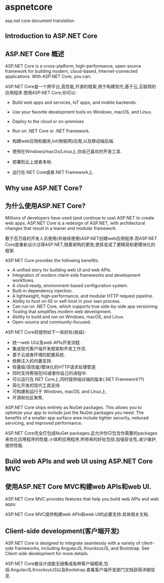 # aspnetcore
asp.net core document translation
## Introduction to ASP.NET Core
## ASP.NET Core 概述
ASP.NET Core is a cross-platform, high-performance, open-source framework for building modern, cloud-based, Internet-connected applications. With ASP.NET Core, you can:

ASP.NET Core是一个跨平台,高性能,开源的框架,用于构建现代,基于云,互联网的应用程序.使用ASP.NET Core,你可以:

- Build web apps and services, IoT apps, and mobile backends.
- Use your favorite development tools on Windows, macOS, and Linux.
- Deploy to the cloud or on-premises
- Run on .NET Core or .NET Framework.

- 构建web应用和服务,Iot(物联网)应用,以及移动端后端.
- 使用在Windows/macOs/Linux上,你自己喜欢的开发工具.
- 部署到云上或者本地.
- 运行在.NET Core或者.NET Framework上.

## Why use ASP.NET Core?
## 为什么使用ASP.NET Core?

Millions of developers have used (and continue to use) ASP.NET to create web apps. ASP.NET Core is a redesign of ASP.NET, with architectural changes that result in a leaner and modular framework.

数于百万级的开发人员使用(并继续使用)ASP.NET创建web应用程序.而ASP.NET Core是重新设计过得ASP.NET,随着架构的更改,使其变成了更精简和更模块化的框架.

ASP.NET Core provides the following benefits:
- A unified story for building web UI and web APIs.
- Integration of modern client-side frameworks and development workflows.
- A cloud-ready, environment-based configuration system.
- Built-in dependency injection.
- A lightweight, high-performance, and modular HTTP request pipeline.
- Ability to host on IIS or self-host in your own process.
- Can run on .NET Core, which supports true side-by-side app versioning.
- Tooling that simplifies modern web development.
- Ability to build and run on Windows, macOS, and Linux.
- Open-source and community-focused.

ASP.NET Core将提供如下一些好处(收益):
- 统一web UI以及web APIs开发流程.
- 集成现代客户端开发框架和开发工作流.
- 基于云或者环境的配置系统.
- 依赖注入的内置支持.
- 轻量级/高性能/模块化的HTTP请求处理管道.
- 同时支持寄宿在IIS或者你自己的进程中.
- 可以运行在.NET Core上,同时提供端对端的版本(.NET Framework??)
- 简化开发的现代工具支持.
- 可构建和运行于 Windows, macOS, and Linux上.
- 开源和社区聚焦.

ASP.NET Core ships entirely as NuGet packages. This allows you to optimize your app to include just the NuGet packages you need. The benefits of a smaller app surface area include tighter security, reduced servicing, and improved performance.

ASP.NET Core完全打包成NuGet packages.这允许你只包含你需要的packages来优化应用程序的性能.小体积应用程序,所带来的好处包括:加强安全性,减少维护,提供性能.

## Build web APIs and web UI using ASP.NET Core MVC
## 使用ASP.NET Core MVC构建web APIs和web UI.

ASP.NET Core MVC provides features that help you build web APIs and web apps:

ASP.NET Core MVC提供构建web APIs和web UI的必要支持:具体相关文档.

## Client-side development(客户端开发)
ASP.NET Core is designed to integrate seamlessly with a variety of client-side frameworks, including AngularJS, KnockoutJS, and Bootstrap. See Client-side development for more details.

ASP.NET Core被设计成能无缝集成各种客户端框架,包括:AngularJS,KnockoutJS以及Bootstrap.查看客户端开发部门文档获得详细信息.








